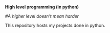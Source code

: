 **High level programming (in python)**

*#A higher level doesn't mean harder*

This repository hosts my projects done in python. 
